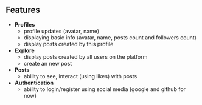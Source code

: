 



## Features
- **Profiles**
    - profile updates (avatar, name)
    - displaying basic info (avatar, name, posts count and followers count)
    - display posts created by this profile
- **Explore**
    - display posts created by all users on the platform
    - create an new post
- **Posts**
    - ability to see, interact (using likes) with posts
- **Authentication**
    - ability to login/register using social media (google and github for now)